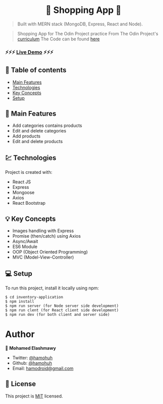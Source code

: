 <h1 align="center">  🛒 Shopping App 🛒 </h1>

> Built with MERN stack (MongoDB, Express, React and Node).

> Shopping App for The Odin Project practice
> From The Odin Project's [curriculum](https://www.theodinproject.com/courses/nodejs/lessons/inventory-application)
> The Code can be found [here](https://github.com/hamohuh/inventory-application)

###  ⚡️⚡️⚡️ [Live Demo](https://afternoon-atoll-93127.herokuapp.com/) ⚡️⚡️⚡️

## 📜 Table of contents
* [Main Features](#main-features)
* [Technologies](#technologies)
* [Key Concepts](#key-concepts)
* [Setup](#setup)


## 🚩 Main Features
* Add categories contains products
* Edit and delete categories
* Add products
* Edit and delete products

## 💹 Technologies
Project is created with:
* React JS
* Express
* Mongoose
* Axios
* React Bootstrap

## 💡 Key Concepts
* Images handling with Express
* Promise (then/catch) using Axios
* Async/Await
* ES6 Module
* OOP (Object Oriented Programming)
* MVC (Model-View-Controller)

## 💻 Setup
To run this project, install it locally using npm:

```
$ cd inventory-application
$ npm install
$ npm run server (for Node server side development)
$ npm run clent (for React client side development)
$ npm run dev (for both client and server side)
```

# Author

👤 **Mohamed Elashmawy**

* Twitter: [@hamohuh](https://twitter.com/hamohuh)
* Github: [@hamohuh](https://github.com/hamohuh)
* Email: [hamodroid@gmail.com](mailto:hamodroid@gmail.com)

## 📝 License
This project is [MIT](./LICENSE) licensed.
